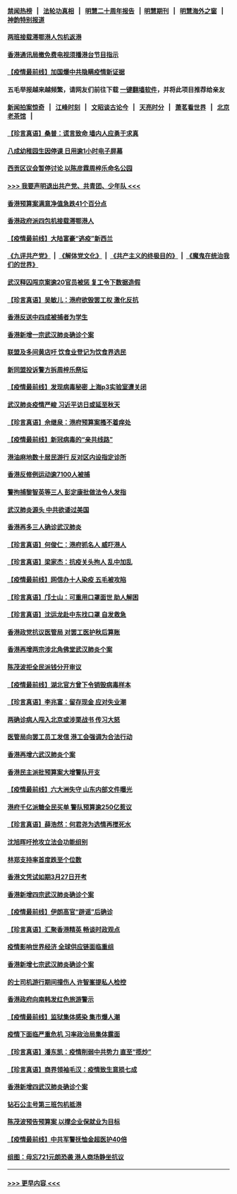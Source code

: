 #### [禁闻热榜](热点新闻.md?=0)  &nbsp;&nbsp;|&nbsp;&nbsp; [法轮功真相](https://github.com/gfw-breaker/truth/blob/master/README.md?=0) &nbsp;&nbsp;|&nbsp;&nbsp; [明慧二十周年报告](https://github.com/gfw-breaker/mh-reports/blob/master/README.md?=0) &nbsp;&nbsp;|&nbsp;&nbsp;[明慧期刊](https://github.com/gfw-breaker/mh-qikan) &nbsp;&nbsp;|&nbsp;&nbsp; [明慧海外之窗](https://github.com/gfw-breaker/mh-news/blob/master/README.md?=0) &nbsp;&nbsp;|&nbsp;&nbsp; [神韵特别报道](https://github.com/gfw-breaker/mh-news/blob/master/shenyun.md?=0)
#### [两班接载滞鄂港人包机返港](../pages/nsc415/n11915855.md?t=03052002) 
#### [香港通讯局撤免费电视须播港台节目指示](../pages/nsc415/n11915831.md?t=03052002) 
#### [【疫情最前线】加国爆中共隐瞒疫情新证据](../pages/nsc415/n11915482.md?t=03052002) 
#### 五毛举报越来越频繁，请网友们前往下载 [一键翻墙软件](https://github.com/gfw-breaker/ssr-accounts)，并将此项目推荐给亲友
#### [新闻拍案惊奇](https://github.com/gfw-breaker/banned-news/blob/master/pages/link4.md) &nbsp;&nbsp;|&nbsp;&nbsp; [江峰时刻](https://github.com/gfw-breaker/banned-news/blob/master/pages/link4.md) &nbsp;&nbsp;|&nbsp;&nbsp; [文昭谈古论今](https://github.com/gfw-breaker/banned-news/blob/master/pages/link4.md) &nbsp;&nbsp;|&nbsp;&nbsp; [天亮时分](https://github.com/gfw-breaker/banned-news/blob/master/pages/link4.md) &nbsp;&nbsp;|&nbsp;&nbsp; [萧茗看世界](https://github.com/gfw-breaker/banned-news/blob/master/pages/link4.md) &nbsp;&nbsp;|&nbsp;&nbsp; [北京老茶馆](https://github.com/gfw-breaker/banned-news/blob/master/pages/link4.md) &nbsp;&nbsp;|&nbsp;&nbsp; 
#### [【珍言真语】桑普：谎言致命 墙内人应勇于求真](../pages/nsc415/n11915169.md?t=03052002) 
#### [八成幼稚园生因停课 日用逾1小时电子屏幕](../pages/nsc415/n11913263.md?t=03052002) 
#### [西贡区议会暂停讨论 以陈彦霖周梓乐命名公园](../pages/nsc415/n11913248.md?t=03052002) 
#### [>>> 我要声明退出共产党、共青团、少年队 <<<](https://github.com/begood0513/goodnews/blob/master/quit/letter.md) 
#### [香港预算案满意净值急跌41个百分点](../pages/nsc415/n11913236.md?t=03052002) 
#### [香港政府派四包机接载滞鄂港人](../pages/nsc415/n11913211.md?t=03052002) 
#### [【疫情最前线】大陆富豪“逃疫”新西兰](../pages/nsc415/n11913160.md?t=03052002) 
#### [《九评共产党》](https://github.com/begood0513/9ping.md/blob/master/README.md) &nbsp;|&nbsp; [《解体党文化》](../../../../jtdwh.md/blob/master/README.md)  &nbsp;|&nbsp; [《共产主义的终极目的》](../../../../gczydzjmd.md/blob/master/README.md) &nbsp;|&nbsp; [《魔鬼在统治我们的世界》](../../../../mgztzwmdsj.md/blob/master/README.md) 
#### [武汉释囚闯京案逾20官员被惩 复工令下数据造假](../pages/nsc415/n11912743.md?t=03052002) 
#### [【珍言真语】吴敏儿：港府欲毁罢工权 激化反抗](../pages/nsc415/n11912457.md?t=03052002) 
#### [香港反送中四成被捕者为学生](../pages/nsc415/n11910730.md?t=03052002) 
#### [香港新增一宗武汉肺炎确诊个案](../pages/nsc415/n11910724.md?t=03052002) 
#### [联盟及多间黄店吁 饮食业登记为饮食界选民](../pages/nsc415/n11910718.md?t=03052002) 
#### [新同盟投诉警方拆周梓乐祭坛](../pages/nsc415/n11910707.md?t=03052002) 
#### [【疫情最前线】发现病毒秘密 上海p3实验室遭关闭](../pages/nsc415/n11910640.md?t=03052002) 
#### [武汉肺炎疫情严峻 习近平访日或延至秋天](../pages/nsc415/n11910570.md?t=03052002) 
#### [【珍言真语】佘继泉：港府预算案搔不着痒处](../pages/nsc415/n11910011.md?t=03052002) 
#### [【疫情最前线】新冠病毒的“亲共线路”](../pages/nsc415/n11907734.md?t=03052002) 
#### [港油麻地数十居民游行 反对区内设指定诊所](../pages/nsc415/n11907900.md?t=03052002) 
#### [香港反修例运动逾7100人被捕](../pages/nsc415/n11907922.md?t=03052002) 
#### [警拘捕黎智英等三人 彭定康批做法令人发指](../pages/nsc415/n11907905.md?t=03052002) 
#### [武汉肺炎源头 中共欲诿过美国](../pages/nsc415/n11907665.md?t=03052002) 
#### [香港再多三人确诊武汉肺炎](../pages/nsc415/n11907846.md?t=03052002) 
#### [【珍言真语】何俊仁：港府抓名人 威吓港人](../pages/nsc415/n11907561.md?t=03052002) 
#### [【珍言真语】梁家杰：抗疫关头拘人 乱中加乱](../pages/nsc415/n11907444.md?t=03052002) 
#### [【疫情最前线】网信办十人染疫 五毛被攻陷](../pages/nsc415/n11903757.md?t=03052002) 
#### [【珍言真语】邝士山：可重用口罩面世 助人解困](../pages/nsc415/n11903875.md?t=03052002) 
#### [【珍言真语】沈运龙赴中东找口罩 自发救急](../pages/nsc415/n11903291.md?t=03052002) 
#### [香港政党抗议医管局 对罢工医护秋后算账](../pages/nsc415/n11901746.md?t=03052002) 
#### [香港再增两宗涉北角佛堂武汉肺炎个案](../pages/nsc415/n11901737.md?t=03052002) 
#### [陈茂波拒全民派钱分开审议](../pages/nsc415/n11901672.md?t=03052002) 
#### [【疫情最前线】湖北官方曾下令销毁病毒样本](../pages/nsc415/n11901518.md?t=03052002) 
#### [【珍言真语】李兆富：留存现金 应对失业潮](../pages/nsc415/n11901448.md?t=03052002) 
#### [两确诊病人闯入北京或涉栗战书 传习大怒](../pages/nsc415/n11901180.md?t=03052002) 
#### [医管局向罢工员工发信 港工会强调为合法行动](../pages/nsc415/n11898870.md?t=03052002) 
#### [香港再增六武汉肺炎个案](../pages/nsc415/n11898843.md?t=03052002) 
#### [香港民主派批预算案大增警队开支](../pages/nsc415/n11898813.md?t=03052002) 
#### [【疫情最前线】六大洲失守 山东内部文件曝光](../pages/nsc415/n11898455.md?t=03052002) 
#### [港府千亿派糖全民买单 警队预算逾250亿惹议](../pages/nsc415/n11898608.md?t=03052002) 
#### [【珍言真语】薛浩然：何君尧为选情再搅死水](../pages/nsc415/n11898269.md?t=03052002) 
#### [沈旭晖吁抢攻立法会功能组别](../pages/nsc415/n11896084.md?t=03052002) 
#### [林郑支持率首度跌至个位数](../pages/nsc415/n11896058.md?t=03052002) 
#### [香港文凭试如期3月27日开考](../pages/nsc415/n11896055.md?t=03052002) 
#### [香港新增四宗武汉肺炎确诊个案](../pages/nsc415/n11896040.md?t=03052002) 
#### [【疫情最前线】伊朗高官“辟谣”后确诊](../pages/nsc415/n11895902.md?t=03052002) 
#### [【珍言真语】汇聚香港精英 畅谈时政观点](../pages/nsc415/n11895733.md?t=03052002) 
#### [疫情影响世界经济 全球供应链面临重组](../pages/nsc415/n11895634.md?t=03052002) 
#### [香港新增七宗武汉肺炎确诊个案](../pages/nsc415/n11893498.md?t=03052002) 
#### [的士司机游行期间撞伤人 许智峯提私人检控](../pages/nsc415/n11893483.md?t=03052002) 
#### [香港政府向南韩发红色旅游警示](../pages/nsc415/n11893398.md?t=03052002) 
#### [【疫情最前线】监狱集体感染 集市爆人潮](../pages/nsc415/n11893181.md?t=03052002) 
#### [疫情下面临严重危机  习率政治局集体露面](../pages/nsc415/n11893305.md?t=03052002) 
#### [【珍言真语】潘东凯：疫情削弱中共势力 直至“揽炒”](../pages/nsc415/n11892866.md?t=03052002) 
#### [【珍言真语】商界领袖毛汉：疫情致生意损七成](../pages/nsc415/n11890348.md?t=03052002) 
#### [香港新增四武汉肺炎确诊个案](../pages/nsc415/n11890610.md?t=03052002) 
#### [钻石公主号第三班包机抵港](../pages/nsc415/n11890645.md?t=03052002) 
#### [陈茂波预告预算案 以撑企业保就业为目标](../pages/nsc415/n11890574.md?t=03052002) 
#### [【疫情最前线】中共军警抚恤金超医护40倍](../pages/nsc415/n11890458.md?t=03052002) 
#### [组图：毋忘721元朗恐袭 港人商场静坐抗议](../pages/nsc415/n11876882.md?t=03052002) 

----
#### [ >>> 更早内容 <<< ](../indexes/nsc415-earlier.md)
